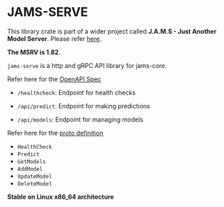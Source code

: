 # JAMS-SERVE

This library crate is part of a wider project called **J.A.M.S - Just Another Model Server**. Please refer [here](https://github.com/gagansingh894/jams-rs).

**The MSRV is 1.82.**

`jams-serve` is a http and gRPC API library for jams-core.

Refer here for the [OpenAPI Spec](https://github.com/gagansingh894/jams-rs/blob/main/openapi.yml)

- `/healthcheck`: Endpoint for health checks

- `/api/predict`: Endpoint for making predictions

- `/api/models`: Endpoint for managing models

Refer here for the [proto definition](https://github.com/gagansingh894/jams-rs/blob/main/jams-serve/proto/api/v1/jams.proto)

- `HealthCheck`
- `Predict`
- `GetModels`
- `AddModel`
- `UpdateModel`
- `DeleteModel`


**Stable on Linux x86_64 architecture**